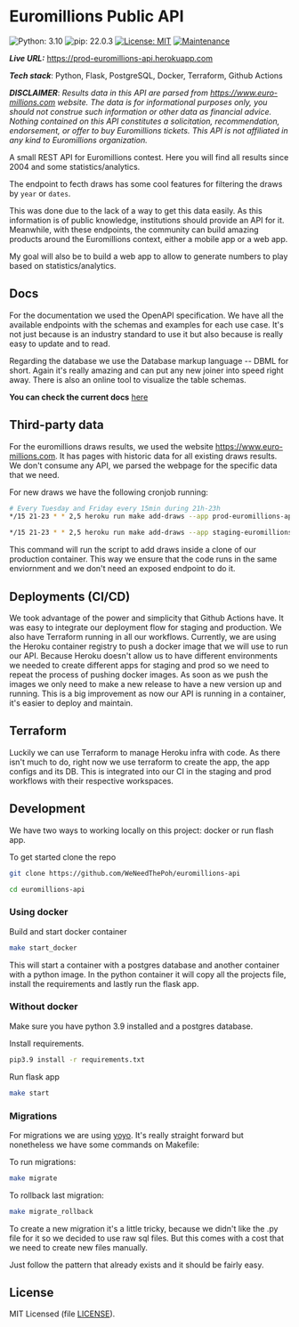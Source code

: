 # Euromillions Public API

![Python: 3.10](https://img.shields.io/badge/Python-3.10-blue)
![pip: 22.0.3](https://img.shields.io/badge/pip-22.0.3-blue)
[![License: MIT](https://img.shields.io/badge/License-MIT-blue)](https://opensource.org/licenses/MIT)
[![Maintenance](https://img.shields.io/badge/Maintained%3F-yes-green.svg)](https://github.com/WeNeedThePoh/euromillions-api/graphs/commit-activity)

***Live URL:*** <https://prod-euromillions-api.herokuapp.com>

***Tech stack***: Python, Flask, PostgreSQL, Docker, Terraform, Github Actions

***DISCLAIMER***:
*Results data in this API are parsed from <https://www.euro-millions.com> website. The data is for informational purposes only, you should not construe such information or other data as financial advice. Nothing contained on this API constitutes a solicitation, recommendation, endorsement, or offer to buy Euromillions tickets. This API is not affiliated in any kind to Euromillions organization.*

A small REST API for Euromillions contest. Here you will find all results since 2004 and some statistics/analytics.

The endpoint to fecth draws has some cool features for filtering the draws by `year` or `dates`.

This was done due to the lack of a way to get this data easily. As this information is of public knowledge, institutions should provide an API for it.
Meanwhile, with these endpoints, the community can build amazing products around the Euromillions context, either a mobile app or a web app.

My goal will also be to build a web app to allow to generate numbers to play based on statistics/analytics.

## Docs

For the documentation we used the OpenAPI specification. We have all the available endpoints with the schemas and examples for each use case. It's not just because is an industry standard to use it but also because is really easy to update and to read.

Regarding the database we use the Database markup language -- DBML for short. Again it's really amazing and can put any new joiner into speed right away. There is also an online tool to visualize the table schemas.

**You can check the current docs** [here](https://euromillios-api.readme.io)

## Third-party data

For the euromillions draws results, we used the website <https://www.euro-millions.com>. It has pages with historic data for all existing draws results. We don't consume any API, we parsed the webpage for the specific data that we need.

For new draws we have the following cronjob running:

```bash
# Every Tuesday and Friday every 15min during 21h-23h
*/15 21-23 * * 2,5 heroku run make add-draws --app prod-euromillions-api

*/15 21-23 * * 2,5 heroku run make add-draws --app staging-euromillions-api
```

This command will run the script to add draws inside a clone of our production container. This way we ensure that the code runs in the same enviornment and we don't need an exposed endpoint to do it.

## Deployments (CI/CD)

We took advantage of the power and simplicity that Github Actions have. It was easy to integrate our deployment flow for staging and production.
We also have Terraform running in all our workflows. Currently, we are using the Heroku container registry to push a docker image that we will use to run our API. Because Heroku doesn't allow us to have different environments we needed to create different apps for staging and prod so we need to repeat the process of pushing docker images. As soon as we push the images we only need to make a new release to have a new version up and running.
This is a big improvement as now our API is running in a container, it's easier to deploy and maintain.

## Terraform

Luckily we can use Terraform to manage Heroku infra with code. As there isn't much to do, right now we use terraform to create the app, the app configs and its DB. This is integrated into our CI in the staging and prod workflows with their respective workspaces.

## Development

We have two ways to working locally on this project: docker or run flash app.

To get started clone the repo

```bash
git clone https://github.com/WeNeedThePoh/euromillions-api

cd euromillions-api
```

### Using docker

Build and start docker container

```bash
make start_docker
```

This will start a container with a postgres database and another container with a python image. In the python container it will copy all the projects file, install the requirements and lastly run the flask app.

### Without docker

Make sure you have python 3.9 installed and a postgres database.

Install requirements.

```bash
pip3.9 install -r requirements.txt
```

Run flask app

```bash
make start
```

### Migrations

For migrations we are using [yoyo](https://pypi.org/project/yoyo-migrations/).
It's really straight forward but nonetheless we have some commands on Makefile:

To run migrations:

```bash
make migrate
```

To rollback last migration:

```bash
make migrate_rollback
```

To create a new migration it's a little tricky, because we didn't like the .py file for it so we decided to use raw sql files. But this comes with a cost that we need to create new files manually.

Just follow the pattern that already exists and it should be fairly easy.

## License

MIT Licensed (file [LICENSE](LICENSE)).
